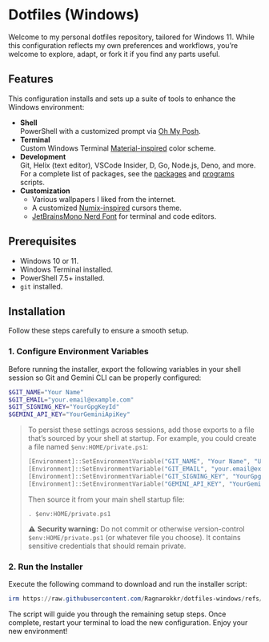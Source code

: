 # Dotfiles (Windows)

Welcome to my personal dotfiles repository, tailored for Windows 11. While this configuration reflects my own preferences and workflows, you’re welcome to explore, adapt, or fork it if you find any parts useful.

## Features

This configuration installs and sets up a suite of tools to enhance the Windows environment:

- **Shell**  
  PowerShell with a customized prompt via [Oh My Posh](https://ohmyposh.dev/).
- **Terminal**  
  Custom Windows Terminal [Material-inspired](https://github.com/mbadolato/iTerm2-Color-Schemes/blob/master/windowsterminal/MaterialDark.json) color scheme.
- **Development**  
  Git, Helix (text editor), VSCode Insider, D, Go, Node.js, Deno, and more.
  For a complete list of packages, see the [packages](_config/winget-packages.json) and [programs](_config/program-installers.json) scripts.
- **Customization**
  - Various wallpapers I liked from the internet.
  - A customized [Numix-inspired](https://www.deviantart.com/cworldmaster/art/coolCursorCombov2-930861793) cursors theme.
  - [JetBrainsMono Nerd Font](https://github.com/ryanoasis/nerd-fonts/releases/download/v3.4.0/JetBrainsMono.zip) for terminal and code editors.

## Prerequisites

- Windows 10 or 11.
- Windows Terminal installed.
- PowerShell 7.5+ installed.
- `git` installed.

## Installation

Follow these steps carefully to ensure a smooth setup.

### 1. Configure Environment Variables

Before running the installer, export the following variables in your shell session so Git and Gemini CLI can be properly configured:

```powershell
$GIT_NAME="Your Name"
$GIT_EMAIL="your.email@example.com"
$GIT_SIGNING_KEY="YourGpgKeyId"
$GEMINI_API_KEY="YourGeminiApiKey"
```

> To persist these settings across sessions, add those exports to a file that’s sourced by your shell at startup. For example, you could create a file named `$env:HOME/private.ps1`:
>
> ```powershell
> [Environment]::SetEnvironmentVariable("GIT_NAME", "Your Name", "User")
> [Environment]::SetEnvironmentVariable("GIT_EMAIL", "your.email@example.com", "User")
> [Environment]::SetEnvironmentVariable("GIT_SIGNING_KEY", "YourGpgKeyId", "User")
> [Environment]::SetEnvironmentVariable("GEMINI_API_KEY", "YourGeminiApiKey", "User")
> ```
>
> Then source it from your main shell startup file:
>
> ```shell
> . $env:HOME/private.ps1
> ```
>
> ⚠️ **Security warning:** Do not commit or otherwise version-control `$env:HOME/private.ps1` (or whatever file you choose). It contains sensitive credentials that should remain private.

### 2. Run the Installer

Execute the following command to download and run the installer script:

```powershell
irm https://raw.githubusercontent.com/Ragnarokkr/dotfiles-windows/refs/heads/master/install.ps1 | iex
```

The script will guide you through the remaining setup steps. Once complete, restart your terminal to load the new configuration. Enjoy your new environment!
